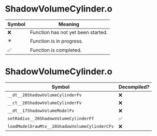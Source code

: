 # ShadowVolumeCylinder.o
| Symbol | Meaning 
| ------------- | ------------- 
| :x: | Function has not yet been started. 
| :eight_pointed_black_star: | Function is in progress. 
| :white_check_mark: | Function is completed. 


# ShadowVolumeCylinder.o
| Symbol | Decompiled? |
| ------------- | ------------- |
| `__dt__20ShadowVolumeCylinderFv` | :x: |
| `__ct__20ShadowVolumeCylinderFv` | :x: |
| `__dt__17ShadowVolumeModelFv` | :x: |
| `setRadius__20ShadowVolumeCylinderFf` | :white_check_mark: |
| `loadModelDrawMtx__20ShadowVolumeCylinderCFv` | :x: |
